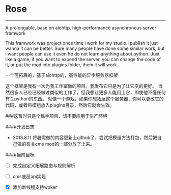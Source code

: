 # Rose


---

A prolongable, base on aiohttp, high-performance asynchronous server framwork

This framwork was project once time i work for my studio.I publish it just wanna it can be better.
Sure many people have done some similar work, but i want people can use it even he do not learn anything about python.
Just like a game, if you want to expend the server, you can change the code of it, or put the mod into plugins folder, them it will work.

一个可拓展的，基于aiohttp的，高性能的异步服务器框架

这个框架是我有一次为我工作室做的项目。我发布它只是为了让它变的更好。
当然很多人已经已经做过类似的工作了，但我想让更多人能用上它，即使他不懂任何有关python的东西。
就像一个游戏，如果你想拓展这个服务器，你可以更改它的代码，或者将模组放入plugins目录，然后它就会生效。

###这暂时只是个练手项目，请不要应用于生产环境

####开发日志

 - 2018.8.11 将暑假做的内容更新上github了，尝试把模组方法打包，然后把自己做的有关cms         mod的一部分放了上来。

####当前目标

- [ ] 完成自定义拓展路由与规则解析
- [ ] cms底层api实现
- [x] 添加新线程支持woker

